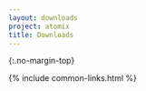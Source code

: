 ```yaml
---
layout: downloads
project: atomix
title: Downloads
---
```


{:.no-margin-top}

{% include common-links.html %}